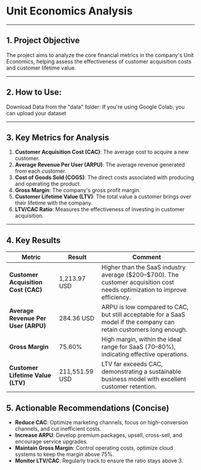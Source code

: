 # Unit Economics Analysis 
---
## 1. Project Objective
The project aims to analyze the core financial metrics in the company's Unit Economics, helping assess the effectiveness of customer acquisition costs and customer lifetime value.

---
## 2. How to Use: 
Download Data from the "data" folder:
If you're using Google Colab, you can upload your dataset

---

## 3. Key Metrics for Analysis
1. **Customer Acquisition Cost (CAC)**: The average cost to acquire a new customer.
2. **Average Revenue Per User (ARPU)**: The average revenue generated from each customer.
3. **Cost of Goods Sold (COGS)**: The direct costs associated with producing and operating the product.
4. **Gross Margin**: The company's gross profit margin.
5. **Customer Lifetime Value (LTV)**: The total value a customer brings over their lifetime with the company.
6. **LTV/CAC Ratio**: Measures the effectiveness of investing in customer acquisition.

--- 
## 4. Key Results
| **Metric**                          | **Result**     | **Comment**                                                                                                                  |
| ----------------------------------- | -------------- | ---------------------------------------------------------------------------------------------------------------------------- |
| **Customer Acquisition Cost (CAC)** | 1,213.97 USD   | Higher than the SaaS industry average (\$200–\$700). The customer acquisition cost needs optimization to improve efficiency. |
| **Average Revenue Per User (ARPU)** | 284.36 USD     | ARPU is low compared to CAC, but still acceptable for a SaaS model if the company can retain customers long enough.          |
| **Gross Margin**                    | 75.60%         | High margin, within the ideal range for SaaS (70–80%), indicating effective operations.                                      |
| **Customer Lifetime Value (LTV)**   | 211,551.59 USD | LTV far exceeds CAC, demonstrating a sustainable business model with excellent customer retention.                           |

## 5. Actionable Recommendations (Concise)
- **Reduce CAC**: Optimize marketing channels, focus on high-conversion channels, and cut inefficient costs.
- **Increase ARPU**: Develop premium packages, upsell, cross-sell, and encourage service upgrades.
- **Maintain Gross Margin**: Control operating costs, optimize cloud systems to keep the margin above 75%.
- **Monitor LTV/CAC**: Regularly track to ensure the ratio stays above 3.



